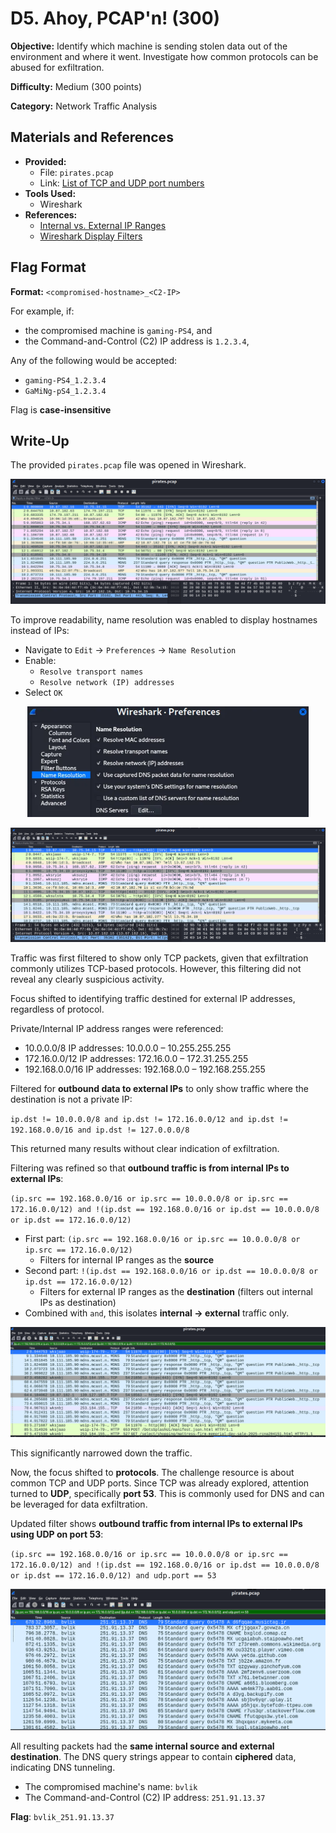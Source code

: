 # D5. Ahoy, PCAP'n! (300)
**Objective:** Identify which machine is sending stolen data out of the environment and where it went. Investigate how common protocols can be abused for exfiltration.

**Difficulty:** Medium (300 points)

**Category:** Network Traffic Analysis

## Materials and References
- **Provided:**
  - File: `pirates.pcap`
  - Link: [List of TCP and UDP port numbers](https://en.wikipedia.org/wiki/List_of_TCP_and_UDP_port_numbers)
- **Tools Used:**
  - Wireshark
- **References:**
  - [Internal vs. External IP Ranges](https://www.arin.net/reference/research/statistics/address_filters/)
  - [Wireshark Display Filters](https://wiki.wireshark.org/DisplayFilters)

## Flag Format
**Format:** `<compromised-hostname>_<C2-IP>`

For example, if:
- the compromised machine is `gaming-PS4`, and  
- the Command-and-Control (C2) IP address is `1.2.3.4`,  

Any of the following would be accepted:
- `gaming-PS4_1.2.3.4`
- `GaMiNg-pS4_1.2.3.4`  

Flag is **case-insensitive**

## Write-Up

The provided `pirates.pcap` file was opened in Wireshark.

![pirates.pcap](./images/D5_01.png)

To improve readability, name resolution was enabled to display hostnames instead of IPs:
- Navigate to `Edit` → `Preferences` → `Name Resolution`
- Enable:
  - `Resolve transport names`
  - `Resolve network (IP) addresses`
- Select `OK`

<p align="center">
  <img src="./images/D5_02.png" alt="Name Resolution settings" width="450"/>
</p>

![pirates.pcap with Name Resolution](./images/D5_03.png)

Traffic was first filtered to show only TCP packets, given that exfiltration commonly utilizes TCP-based protocols. However, this filtering did not reveal any clearly suspicious activity.

Focus shifted to identifying traffic destined for external IP addresses, regardless of protocol.

Private/Internal IP address ranges were referenced:
- 10.0.0.0/8 IP addresses: 10.0.0.0 – 10.255.255.255
- 172.16.0.0/12 IP addresses: 172.16.0.0 – 172.31.255.255
- 192.168.0.0/16 IP addresses: 192.168.0.0 – 192.168.255.255

Filtered for **outbound data to external IPs** to only show traffic where the destination is not a private IP:

`ip.dst != 10.0.0.0/8 and ip.dst != 172.16.0.0/12 and ip.dst != 192.168.0.0/16 and ip.dst != 127.0.0.0/8`

This returned many results without clear indication of exfiltration. 

Filtering was refined so that **outbound traffic is from internal IPs to external IPs**:

`(ip.src == 192.168.0.0/16 or ip.src == 10.0.0.0/8 or ip.src == 172.16.0.0/12) and !(ip.dst == 192.168.0.0/16 or ip.dst == 10.0.0.0/8 or ip.dst == 172.16.0.0/12)`
- First part: `(ip.src == 192.168.0.0/16 or ip.src == 10.0.0.0/8 or ip.src == 172.16.0.0/12)`
    - Filters for internal IP ranges as the **source**
- Second part: `!(ip.dst == 192.168.0.0/16 or ip.dst == 10.0.0.0/8 or ip.dst == 172.16.0.0/12)`
    - Filters for external IP ranges as the **destination** (filters out internal IPs as destination)
- Combined with `and`, this isolates **internal → external** traffic only.

![internal IP to external IP](./images/D5_04.png)

This significantly narrowed down the traffic.

Now, the focus shifted to **protocols**. The challenge resource is about common TCP and UDP ports. Since TCP was already explored, attention turned to **UDP**, specifically **port 53**. This is commonly used for DNS and can be leveraged for data exfiltration.

Updated filter shows **outbound traffic from internal IPs to external IPs using UDP on port 53**:

`(ip.src == 192.168.0.0/16 or ip.src == 10.0.0.0/8 or ip.src == 172.16.0.0/12) and !(ip.dst == 192.168.0.0/16 or ip.dst == 10.0.0.0/8 or ip.dst == 172.16.0.0/12) and udp.port == 53`

![internal IP to external IP using UDP port](./images/D5_05.png)

All resulting packets had the **same internal source and external destination**. The DNS query strings appear to contain **ciphered** data, indicating DNS tunneling.
- The compromised machine's name: `bvlik`
- The Command-and-Control (C2) IP address: `251.91.13.37`

**Flag**: `bvlik_251.91.13.37`